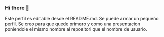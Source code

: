 ### Hi there 👋
Este perfil es editable desde el README.md. Se puede armar un pequeño perfil. Se creo para que quede primero y como una presentacion poniendole el mismo nombre al repositori que el nombre de usuario.


<!--
**facundotest/facundotest** is a ✨ _special_ ✨ repository because its `README.md` (this file) appears on your GitHub profile.

Here are some ideas to get you started:

- 🔭 I’m currently working on ...
- 🌱 I’m currently learning ...
- 👯 I’m looking to collaborate on ...
- 🤔 I’m looking for help with ...
- 💬 Ask me about ...
- 📫 How to reach me: ...
- 😄 Pronouns: ...
- ⚡ Fun fact: ...
-->
